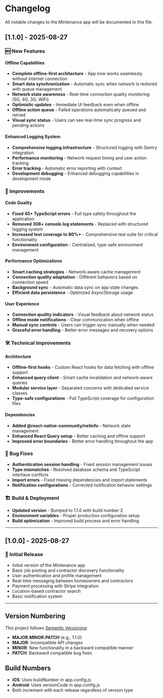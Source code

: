 # Changelog

All notable changes to the Mintenance app will be documented in this file.

## [1.1.0] - 2025-08-27

### 🆕 New Features

#### Offline Capabilities
- **Complete offline-first architecture** - App now works seamlessly without internet connection
- **Smart data synchronization** - Automatic sync when network is restored with queue management
- **Network state awareness** - Real-time connection quality monitoring (5G, 4G, 3G, WiFi)
- **Optimistic updates** - Immediate UI feedback even when offline
- **Offline action queue** - Failed operations automatically queued and retried
- **Visual sync status** - Users can see real-time sync progress and pending actions

#### Enhanced Logging System
- **Comprehensive logging infrastructure** - Structured logging with Sentry integration
- **Performance monitoring** - Network request timing and user action tracking
- **Error tracking** - Automatic error reporting with context
- **Development debugging** - Enhanced debugging capabilities in development mode

### 🔧 Improvements

#### Code Quality
- **Fixed 45+ TypeScript errors** - Full type safety throughout the application
- **Removed 308+ console.log statements** - Replaced with structured logging system
- **Increased test coverage to 80%+** - Comprehensive test suite for critical functionality
- **Environment configuration** - Centralized, type-safe environment management

#### Performance Optimizations
- **Smart caching strategies** - Network-aware cache management
- **Connection quality adaptation** - Different behaviors based on connection speed
- **Background sync** - Automatic data sync on app state changes
- **Efficient data persistence** - Optimized AsyncStorage usage

#### User Experience
- **Connection quality indicators** - Visual feedback about network status
- **Offline mode notifications** - Clear communication when offline
- **Manual sync controls** - Users can trigger sync manually when needed
- **Graceful error handling** - Better error messages and recovery options

### 🛠️ Technical Improvements

#### Architecture
- **Offline-first hooks** - Custom React hooks for data fetching with offline support
- **Enhanced query client** - Smart cache invalidation and network-aware queries
- **Modular service layer** - Separated concerns with dedicated service classes
- **Type-safe configurations** - Full TypeScript coverage for configuration files

#### Dependencies
- **Added @react-native-community/netinfo** - Network state management
- **Enhanced React Query setup** - Better caching and offline support
- **Improved error boundaries** - Better error handling throughout the app

### 🐛 Bug Fixes
- **Authentication session handling** - Fixed session management issues
- **Type mismatches** - Resolved database schema and TypeScript interface conflicts
- **Import errors** - Fixed missing dependencies and import statements
- **Notification configurations** - Corrected notification behavior settings

### 🏗️ Build & Deployment
- **Updated version** - Bumped to 1.1.0 with build number 2
- **Environment variables** - Proper production configuration setup
- **Build optimization** - Improved build process and error handling

---

## [1.0.0] - 2025-08-27

### 🎉 Initial Release
- Initial version of the Mintenance app
- Basic job posting and contractor discovery functionality
- User authentication and profile management
- Real-time messaging between homeowners and contractors
- Payment processing with Stripe integration
- Location-based contractor search
- Basic notification system

---

## Version Numbering

This project follows [Semantic Versioning](https://semver.org/):
- **MAJOR.MINOR.PATCH** (e.g., 1.1.0)
- **MAJOR**: Incompatible API changes
- **MINOR**: New functionality in a backward compatible manner
- **PATCH**: Backward compatible bug fixes

## Build Numbers
- **iOS**: Uses buildNumber in app.config.js
- **Android**: Uses versionCode in app.config.js
- Both increment with each release regardless of version type